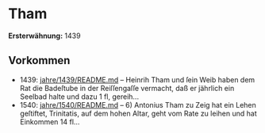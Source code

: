 # Tham

**Ersterwähnung:** 1439

## Vorkommen
- 1439: [jahre/1439/README.md](../jahre/1439/README.md) – Heinrih Tham und ſein Weib haben dem Rat die
Badeſtube in der Reiſſengaſſe vermacht, daß er jährlich
ein Seelbad halte und dazu 1 fl, gereih...
- 1540: [jahre/1540/README.md](../jahre/1540/README.md) – 6) Antonius Tham zu Zeig hat ein Lehen geſtiftet,
Trinitatis, auf dem hohen Altar, geht vom Rate zu
leihen und hat Einkommen 14 fl...
